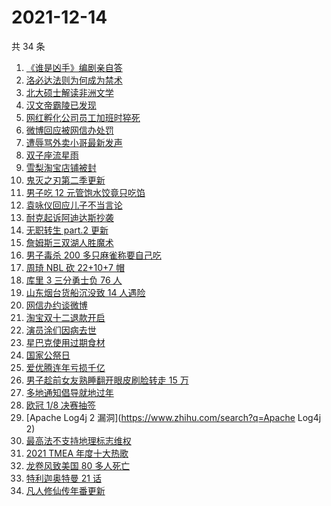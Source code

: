 # 2021-12-14

共 34 条

<!-- BEGIN -->
<!-- 最后更新时间 Tue Dec 14 2021 15:07:19 GMT+0800 (China Standard Time) -->

1. [《谁是凶手》编剧亲自答](https://www.zhihu.com/search?q=谁是凶手)
1. [洛必达法则为何成为禁术](https://www.zhihu.com/search?q=洛必达法则)
1. [北大硕士解读非洲文学](https://www.zhihu.com/search?q=非洲文学)
1. [汉文帝霸陵已发现](https://www.zhihu.com/search?q=汉文帝霸陵)
1. [网红孵化公司员工加班时猝死](https://www.zhihu.com/search?q=加班猝死)
1. [微博回应被网信办处罚](https://www.zhihu.com/search?q=微博)
1. [遭辱骂外卖小哥最新发声](https://www.zhihu.com/search?q=遭辱骂外卖小哥发声)
1. [双子座流星雨](https://www.zhihu.com/search?q=流星雨)
1. [雪梨淘宝店铺被封](https://www.zhihu.com/search?q=雪梨)
1. [鬼灭之刃第二季更新](https://www.zhihu.com/search?q=鬼灭之刃)
1. [男子吃 12 元管饱水饺竟只吃馅](https://www.zhihu.com/search?q=管饱水饺)
1. [袁咏仪回应儿子不当言论](https://www.zhihu.com/search?q=袁咏仪)
1. [耐克起诉阿迪达斯抄袭](https://www.zhihu.com/search?q=耐克起诉阿迪达斯)
1. [无职转生 part.2 更新](https://www.zhihu.com/search?q=无职转生)
1. [詹姆斯三双湖人胜魔术](https://www.zhihu.com/search?q=湖人)
1. [男子毒杀 200 多只麻雀称要自己吃](https://www.zhihu.com/search?q=毒杀麻雀为自食)
1. [周琦 NBL 砍 22+10+7 帽](https://www.zhihu.com/search?q=周琦)
1. [库里 3 三分勇士负 76 人](https://www.zhihu.com/search?q=勇士)
1. [山东烟台货船沉没致 14 人遇险](https://www.zhihu.com/search?q=山东烟台货船沉没)
1. [网信办约谈微博](https://www.zhihu.com/search?q=微博)
1. [淘宝双十二退款开启](https://www.zhihu.com/search?q=双十二退款)
1. [演员涂们因病去世](https://www.zhihu.com/search?q=涂们)
1. [星巴克使用过期食材](https://www.zhihu.com/search?q=星巴克)
1. [国家公祭日](https://www.zhihu.com/search?q=国家公祭日)
1. [爱优腾连年亏损千亿](https://www.zhihu.com/search?q=爱优腾)
1. [男子趁前女友熟睡翻开眼皮刷脸转走 15 万](https://www.zhihu.com/search?q=男子翻前女友眼皮刷脸支付)
1. [多地通知倡导就地过年](https://www.zhihu.com/search?q=就地过年)
1. [欧冠 1/8 决赛抽签](https://www.zhihu.com/search?q=欧冠)
1. [Apache Log4j 2 漏洞](https://www.zhihu.com/search?q=Apache Log4j 2)
1. [最高法不支持地理标志维权](https://www.zhihu.com/search?q=地理标志维权)
1. [2021 TMEA 年度十大热歌](https://www.zhihu.com/search?q=年度十大热歌)
1. [龙卷风致美国 80 多人死亡](https://www.zhihu.com/search?q=龙卷风)
1. [特利迦奥特曼 21 话](https://www.zhihu.com/search?q=特利迦奥特曼)
1. [凡人修仙传年番更新](https://www.zhihu.com/search?q=凡人修仙传)

<!-- END -->
